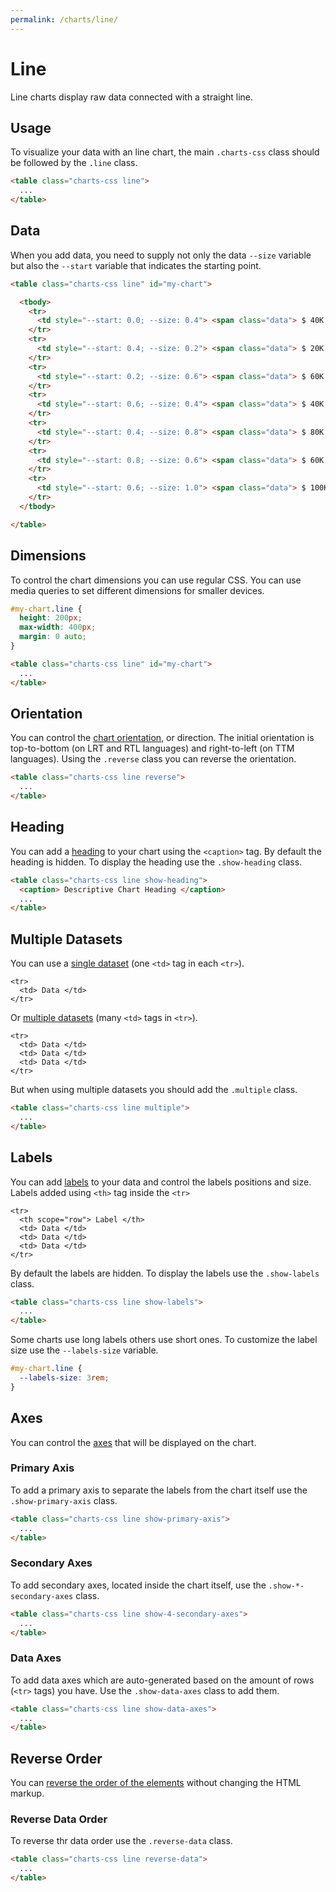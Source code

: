 ```yaml
---
permalink: /charts/line/
---
```


# Line

Line charts display raw data connected with a straight line.

## Usage

To visualize your data with an line chart, the main `.charts-css` class should be followed by the `.line` class.

```html
<table class="charts-css line">
  ...
</table>
```

## Data

When you add data, you need to supply not only the data `--size` variable but also the `--start` variable that indicates the starting point.

```html
<table class="charts-css line" id="my-chart">

  <tbody>
    <tr>
      <td style="--start: 0.0; --size: 0.4"> <span class="data"> $ 40K </span> </td>
    </tr>
    <tr>
      <td style="--start: 0.4; --size: 0.2"> <span class="data"> $ 20K </span> </td>
    </tr>
    <tr>
      <td style="--start: 0.2; --size: 0.6"> <span class="data"> $ 60K </span> </td>
    </tr>
    <tr>
      <td style="--start: 0.6; --size: 0.4"> <span class="data"> $ 40K </span> </td>
    </tr>
    <tr>
      <td style="--start: 0.4; --size: 0.8"> <span class="data"> $ 80K </span> </td>
    </tr>
    <tr>
      <td style="--start: 0.8; --size: 0.6"> <span class="data"> $ 60K </span> </td>
    </tr>
    <tr>
      <td style="--start: 0.6; --size: 1.0"> <span class="data"> $ 100K </span> </td>
    </tr>
  </tbody>

</table>
```

<code-example code-example-id="line-example-1">
<template v-slot:css-code>
#line-example-1 {
  height: 200px;
  max-width: 400px;
  margin: 0 auto;
  background-color: #f6f6f6;
}
</template>
<template v-slot:html-code>
<table class="charts-css line hide-data" id="line-example-1">

  <caption> Line Example #1 </caption>

  <tbody>
    <tr>
      <td style="--start: 0.0; --size: 0.4"> <span class="data"> $ 40K </span> </td>
    </tr>
    <tr>
      <td style="--start: 0.4; --size: 0.2"> <span class="data"> $ 20K </span> </td>
    </tr>
    <tr>
      <td style="--start: 0.2; --size: 0.6"> <span class="data"> $ 60K </span> </td>
    </tr>
    <tr>
      <td style="--start: 0.6; --size: 0.4"> <span class="data"> $ 40K </span> </td>
    </tr>
    <tr>
      <td style="--start: 0.4; --size: 0.8"> <span class="data"> $ 80K </span> </td>
    </tr>
    <tr>
      <td style="--start: 0.8; --size: 0.6"> <span class="data"> $ 60K </span> </td>
    </tr>
    <tr>
      <td style="--start: 0.6; --size: 1.0"> <span class="data"> $ 100K </span> </td>
    </tr>
  </tbody>

</table>
</template>
</code-example>

## Dimensions

To control the chart dimensions you can use regular CSS. You can use media queries to set different dimensions for smaller devices.

```css
#my-chart.line {
  height: 200px;
  max-width: 400px;
  margin: 0 auto;
}
```

```html
<table class="charts-css line" id="my-chart">
  ...
</table>
```

<code-example code-example-id="line-example-2">
<template v-slot:css-code>
#line-example-2 {
  height: 200px;
  max-width: 400px;
  margin: 0 auto;
  background-color: #f6f6f6;
}
</template>
<template v-slot:html-code>
<table class="charts-css line" id="line-example-2">

  <caption> Line Example #2 </caption>

  <tbody>
    <tr>
      <td style="--start: 0.0; --size: 0.4"> </td>
    </tr>
    <tr>
      <td style="--start: 0.4; --size: 0.2"> </td>
    </tr>
    <tr>
      <td style="--start: 0.2; --size: 0.6"> </td>
    </tr>
    <tr>
      <td style="--start: 0.6; --size: 0.4"> </td>
    </tr>
    <tr>
      <td style="--start: 0.4; --size: 0.8"> </td>
    </tr>
    <tr>
      <td style="--start: 0.8; --size: 0.6"> </td>
    </tr>
    <tr>
      <td style="--start: 0.6; --size: 1.0"> </td>
    </tr>
  </tbody>

</table>
</template>
</code-example>

## Orientation

You can control the [chart orientation](../components/orientation/), or direction. The initial orientation is top-to-bottom (on LRT and RTL languages) and right-to-left (on TTM languages). Using the `.reverse` class you can reverse the orientation.

```html
<table class="charts-css line reverse">
  ...
</table>
```

<code-example code-example-id="line-example-3">
<template v-slot:css-code>
#line-example-3 {
  height: 200px;
  max-width: 400px;
  margin: 0 auto;
  background-color: #f6f6f6;
}
</template>
<template v-slot:html-code>
<table class="charts-css line reverse" id="line-example-3">

  <caption> Line Example #3 </caption>

  <tbody>
    <tr>
      <td style="--start: 0.0; --size: 0.4"> </td>
    </tr>
    <tr>
      <td style="--start: 0.4; --size: 0.2"> </td>
    </tr>
    <tr>
      <td style="--start: 0.2; --size: 0.6"> </td>
    </tr>
    <tr>
      <td style="--start: 0.6; --size: 0.4"> </td>
    </tr>
    <tr>
      <td style="--start: 0.4; --size: 0.8"> </td>
    </tr>
    <tr>
      <td style="--start: 0.8; --size: 0.6"> </td>
    </tr>
    <tr>
      <td style="--start: 0.6; --size: 1.0"> </td>
    </tr>
  </tbody>

</table>
</template>
</code-example>

## Heading

You can add a [heading](../components/heading/) to your chart using the `<caption>` tag. By default the heading is hidden. To display the heading use the `.show-heading` class.

```html
<table class="charts-css line show-heading">
  <caption> Descriptive Chart Heading </caption>
  ...
</table>
```

<code-example code-example-id="line-example-4">
<template v-slot:css-code>
#line-example-4 {
  height: 200px;
  max-width: 400px;
  margin: 0 auto;
  background-color: #f6f6f6;
}
</template>
<template v-slot:html-code>
<table class="charts-css line show-heading" id="line-example-4">

  <caption> Descriptive Chart Heading </caption>

  <tbody>
    <tr>
      <td style="--start: 0.0; --size: 0.4"> </td>
    </tr>
    <tr>
      <td style="--start: 0.4; --size: 0.2"> </td>
    </tr>
    <tr>
      <td style="--start: 0.2; --size: 0.6"> </td>
    </tr>
    <tr>
      <td style="--start: 0.6; --size: 0.4"> </td>
    </tr>
    <tr>
      <td style="--start: 0.4; --size: 0.8"> </td>
    </tr>
    <tr>
      <td style="--start: 0.8; --size: 0.6"> </td>
    </tr>
    <tr>
      <td style="--start: 0.6; --size: 1.0"> </td>
    </tr>
  </tbody>

</table>
</template>
</code-example>

## Multiple Datasets

You can use a [single dataset](../components/data/) (one `<td>` tag in each `<tr>`).

```html{2}
<tr>
  <td> Data </td>
</tr>
```

Or [multiple datasets](../components/datasets/) (many `<td>` tags in `<tr>`).

```html{2-4}
<tr>
  <td> Data </td>
  <td> Data </td>
  <td> Data </td>
</tr>
```

But when using multiple datasets you should add the `.multiple` class.

```html
<table class="charts-css line multiple">
  ...
</table>
```

<code-example code-example-id="line-example-5">
<template v-slot:css-code>
#line-example-5 {
  height: 200px;
  max-width: 400px;
  margin: 0 auto;
  background-color: #f6f6f6;
}
</template>
<template v-slot:html-code>
<table class="charts-css line multiple hide-data" id="line-example-5">

  <caption> Line Example #5 </caption>

  <tbody>
    <tr>
      <td style="--start: 0.1; --size: 0.3;"> <span class="data"> 30 </span> </td>
      <td style="--start: 0.6; --size: 0.4;"> <span class="data"> 40 </span> </td>
      <td style="--start: 0.8; --size: 0.7;"> <span class="data"> 70 </span> </td>
      <td style="--start: 0.7; --size: 0.9;"> <span class="data"> 100 </span> </td>
    </tr>
    <tr>
      <td style="--start: 0.3; --size: 0.1;"> <span class="data"> 10 </span> </td>
      <td style="--start: 0.4; --size: 0.6;"> <span class="data"> 60 </span> </td>
      <td style="--start: 0.7; --size: 0.9;"> <span class="data"> 90 </span> </td>
      <td style="--start: 0.9; --size: 0.7;"> <span class="data"> 70 </span> </td>
    </tr>
    <tr>
      <td style="--start: 0.1; --size: 0.3;"> <span class="data"> 30 </span> </td>
      <td style="--start: 0.6; --size: 0.4;"> <span class="data"> 40 </span> </td>
      <td style="--start: 0.9; --size: 0.8;"> <span class="data"> 80 </span> </td>
      <td style="--start: 0.7; --size: 0.9;"> <span class="data"> 90 </span> </td>
    </tr>
    <tr>
      <td style="--start: 0.3; --size: 0.1;"> <span class="data"> 10 </span> </td>
      <td style="--start: 0.4; --size: 0.6;"> <span class="data"> 60 </span> </td>
      <td style="--start: 0.8; --size: 0.8;"> <span class="data"> 80 </span> </td>
      <td style="--start: 0.9; --size: 0.9;"> <span class="data"> 90 </span> </td>
    </tr>
    <tr>
      <td style="--start: 0.1; --size: 0.3;"> <span class="data"> 30 </span> </td>
      <td style="--start: 0.6; --size: 0.4;"> <span class="data"> 40 </span> </td>
      <td style="--start: 0.8; --size: 1.0;"> <span class="data"> 100 </span> </td>
      <td style="--start: 0.9; --size: 0.7;"> <span class="data"> 70 </span> </td>
    </tr>
  </tbody>

</table>
</template>
</code-example>

## Labels

You can add [labels](../components/labels/) to your data and control the labels positions and size. Labels added using `<th>` tag inside the `<tr>`

```html{2}
<tr>
  <th scope="row"> Label </th>
  <td> Data </td>
  <td> Data </td>
  <td> Data </td>
</tr>
```

By default the labels are hidden. To display the labels use the `.show-labels` class.

```html
<table class="charts-css line show-labels">
  ...
</table>
```

<v-row>

<code-example code-example-id="line-example-6">
<template v-slot:css-code>
#line-example-6 {
  height: 200px;
  max-width: 400px;
  margin: 0 auto;
  background-color: #f6f6f6;
}
</template>
<template v-slot:html-code>
<table class="charts-css line multiple hide-data show-labels" id="line-example-6">

  <caption> Line Example #6 </caption>

  <thead>
    <tr>
      <th scope="col"> Year </th>
      <th scope="col"> Progress 1 </th>
      <th scope="col"> Progress 2 </th>
      <th scope="col"> Progress 3 </th>
    </tr>
  </thead>

  <tbody>
    <tr>
      <th scope="row"> 2000 </th>
      <td style="--start: 0.1; --size: 0.5;"> <span class="data"> 50 </span> </td>
      <td style="--start: 0.0; --size: 0.2;"> <span class="data"> 20 </span> </td>
      <td style="--start: 0.2; --size: 0.4;"> <span class="data"> 40 </span> </td>
    </tr>
    <tr>
      <th scope="row"> 2010 </th>
      <td style="--start: 0.5; --size: 0.8;"> <span class="data"> 80 </span> </td>
      <td style="--start: 0.2; --size: 0.5;"> <span class="data"> 50 </span> </td>
      <td style="--start: 0.4; --size: 0.1;"> <span class="data"> 10 </span> </td>
    </tr>
    <tr>
      <th scope="row"> 2020 </th>
      <td style="--start: 0.8; --size: 0.4;"> <span class="data"> 40 </span> </td>
      <td style="--start: 0.5; --size: 0.3;"> <span class="data"> 30 </span> </td>
      <td style="--start: 0.1; --size: 0.2;"> <span class="data"> 20 </span> </td>
    </tr>
  </tbody>

</table>
</template>
</code-example>

<code-example code-example-id="line-example-7">
<template v-slot:css-code>
#line-example-7 {
  height: 200px;
  max-width: 400px;
  margin: 0 auto;
  background-color: #f6f6f6;
}
</template>
<template v-slot:html-code>
<table class="charts-css line multiple hide-data show-labels reverse" id="line-example-7">

  <caption> Line Example #7 </caption>

  <thead>
    <tr>
      <th scope="col"> Year </th>
      <th scope="col"> Progress 1 </th>
      <th scope="col"> Progress 2 </th>
      <th scope="col"> Progress 3 </th>
    </tr>
  </thead>

  <tbody>
    <tr>
      <th scope="row"> 2000 </th>
      <td style="--start: 0.1; --size: 0.5;"> <span class="data"> 50 </span> </td>
      <td style="--start: 0.0; --size: 0.2;"> <span class="data"> 20 </span> </td>
      <td style="--start: 0.2; --size: 0.4;"> <span class="data"> 40 </span> </td>
    </tr>
    <tr>
      <th scope="row"> 2010 </th>
      <td style="--start: 0.5; --size: 0.8;"> <span class="data"> 80 </span> </td>
      <td style="--start: 0.2; --size: 0.5;"> <span class="data"> 50 </span> </td>
      <td style="--start: 0.4; --size: 0.1;"> <span class="data"> 10 </span> </td>
    </tr>
    <tr>
      <th scope="row"> 2020 </th>
      <td style="--start: 0.8; --size: 0.4;"> <span class="data"> 40 </span> </td>
      <td style="--start: 0.5; --size: 0.3;"> <span class="data"> 30 </span> </td>
      <td style="--start: 0.1; --size: 0.2;"> <span class="data"> 20 </span> </td>
    </tr>
  </tbody>

</table>
</template>
</code-example>

</v-row>

Some charts use long labels others use short ones. To customize the label size use the `--labels-size` variable.

```css
#my-chart.line {
  --labels-size: 3rem;
}
```

<v-row>

<code-example code-example-id="line-example-8">
<template v-slot:css-code>
#line-example-8 {
  height: 200px;
  max-width: 400px;
  margin: 0 auto;
  background-color: #f6f6f6;
  --labels-size: 3rem;
}
</template>
<template v-slot:html-code>
<table class="charts-css line multiple hide-data show-labels" id="line-example-8">

  <caption> Line Example #8 </caption>

  <thead>
    <tr>
      <th scope="col"> Year </th>
      <th scope="col"> Progress 1 </th>
      <th scope="col"> Progress 2 </th>
      <th scope="col"> Progress 3 </th>
    </tr>
  </thead>

  <tbody>
    <tr>
      <th scope="row"> 2000 </th>
      <td style="--start: 0.1; --size: 0.5;"> <span class="data"> 50 </span> </td>
      <td style="--start: 0.0; --size: 0.2;"> <span class="data"> 20 </span> </td>
      <td style="--start: 0.2; --size: 0.4;"> <span class="data"> 40 </span> </td>
    </tr>
    <tr>
      <th scope="row"> 2010 </th>
      <td style="--start: 0.5; --size: 0.8;"> <span class="data"> 80 </span> </td>
      <td style="--start: 0.2; --size: 0.5;"> <span class="data"> 50 </span> </td>
      <td style="--start: 0.4; --size: 0.1;"> <span class="data"> 10 </span> </td>
    </tr>
    <tr>
      <th scope="row"> 2020 </th>
      <td style="--start: 0.8; --size: 0.4;"> <span class="data"> 40 </span> </td>
      <td style="--start: 0.5; --size: 0.3;"> <span class="data"> 30 </span> </td>
      <td style="--start: 0.1; --size: 0.2;"> <span class="data"> 20 </span> </td>
    </tr>
  </tbody>

</table>
</template>
</code-example>

<code-example code-example-id="line-example-9">
<template v-slot:css-code>
#line-example-9 {
  height: 200px;
  max-width: 400px;
  margin: 0 auto;
  background-color: #f6f6f6;
  --labels-size: 3rem;
}
</template>
<template v-slot:html-code>
<table class="charts-css line multiple hide-data show-labels reverse" id="line-example-9">

  <caption> Line Example #9 </caption>

  <thead>
    <tr>
      <th scope="col"> Year </th>
      <th scope="col"> Progress 1 </th>
      <th scope="col"> Progress 2 </th>
      <th scope="col"> Progress 3 </th>
    </tr>
  </thead>

  <tbody>
    <tr>
      <th scope="row"> 2000 </th>
      <td style="--start: 0.1; --size: 0.5;"> <span class="data"> 50 </span> </td>
      <td style="--start: 0.0; --size: 0.2;"> <span class="data"> 20 </span> </td>
      <td style="--start: 0.2; --size: 0.4;"> <span class="data"> 40 </span> </td>
    </tr>
    <tr>
      <th scope="row"> 2010 </th>
      <td style="--start: 0.5; --size: 0.8;"> <span class="data"> 80 </span> </td>
      <td style="--start: 0.2; --size: 0.5;"> <span class="data"> 50 </span> </td>
      <td style="--start: 0.4; --size: 0.1;"> <span class="data"> 10 </span> </td>
    </tr>
    <tr>
      <th scope="row"> 2020 </th>
      <td style="--start: 0.8; --size: 0.4;"> <span class="data"> 40 </span> </td>
      <td style="--start: 0.5; --size: 0.3;"> <span class="data"> 30 </span> </td>
      <td style="--start: 0.1; --size: 0.2;"> <span class="data"> 20 </span> </td>
    </tr>
  </tbody>

</table>
</template>
</code-example>

</v-row>

## Axes

You can control the [axes](../components/axes/) that will be displayed on the chart.

### Primary Axis

To add a primary axis to separate the labels from the chart itself use the `.show-primary-axis` class.

```html
<table class="charts-css line show-primary-axis">
  ...
</table>
```

<v-row>

<code-example code-example-id="line-example-10">
<template v-slot:css-code>
#line-example-10 {
  height: 200px;
  max-width: 400px;
  margin: 0 auto;
  background-color: #f6f6f6;
}
</template>
<template v-slot:html-code>
<table class="charts-css line multiple hide-data show-labels" id="line-example-10">

  <caption> Line Example #10 </caption>

  <thead>
    <tr>
      <th scope="col"> Year </th>
      <th scope="col"> Progress 1 </th>
      <th scope="col"> Progress 2 </th>
      <th scope="col"> Progress 3 </th>
    </tr>
  </thead>

  <tbody>
    <tr>
      <th scope="row"> 2000 </th>
      <td style="--start: 0.1; --size: 0.5;"> <span class="data"> 50 </span> </td>
      <td style="--start: 0.0; --size: 0.2;"> <span class="data"> 20 </span> </td>
      <td style="--start: 0.2; --size: 0.4;"> <span class="data"> 40 </span> </td>
    </tr>
    <tr>
      <th scope="row"> 2010 </th>
      <td style="--start: 0.5; --size: 0.8;"> <span class="data"> 80 </span> </td>
      <td style="--start: 0.2; --size: 0.5;"> <span class="data"> 50 </span> </td>
      <td style="--start: 0.4; --size: 0.1;"> <span class="data"> 10 </span> </td>
    </tr>
    <tr>
      <th scope="row"> 2020 </th>
      <td style="--start: 0.8; --size: 0.4;"> <span class="data"> 40 </span> </td>
      <td style="--start: 0.5; --size: 0.3;"> <span class="data"> 30 </span> </td>
      <td style="--start: 0.1; --size: 0.2;"> <span class="data"> 20 </span> </td>
    </tr>
  </tbody>

</table>
</template>
</code-example>

<code-example code-example-id="line-example-11">
<template v-slot:css-code>
#line-example-11 {
  height: 200px;
  max-width: 400px;
  margin: 0 auto;
  background-color: #f6f6f6;
}
</template>
<template v-slot:html-code>
<table class="charts-css line multiple hide-data show-labels show-primary-axis" id="line-example-11">

  <caption> Line Example #11 </caption>

  <thead>
    <tr>
      <th scope="col"> Year </th>
      <th scope="col"> Progress 1 </th>
      <th scope="col"> Progress 2 </th>
      <th scope="col"> Progress 3 </th>
    </tr>
  </thead>

  <tbody>
    <tr>
      <th scope="row"> 2000 </th>
      <td style="--start: 0.1; --size: 0.5;"> <span class="data"> 50 </span> </td>
      <td style="--start: 0.0; --size: 0.2;"> <span class="data"> 20 </span> </td>
      <td style="--start: 0.2; --size: 0.4;"> <span class="data"> 40 </span> </td>
    </tr>
    <tr>
      <th scope="row"> 2010 </th>
      <td style="--start: 0.5; --size: 0.8;"> <span class="data"> 80 </span> </td>
      <td style="--start: 0.2; --size: 0.5;"> <span class="data"> 50 </span> </td>
      <td style="--start: 0.4; --size: 0.1;"> <span class="data"> 10 </span> </td>
    </tr>
    <tr>
      <th scope="row"> 2020 </th>
      <td style="--start: 0.8; --size: 0.4;"> <span class="data"> 40 </span> </td>
      <td style="--start: 0.5; --size: 0.3;"> <span class="data"> 30 </span> </td>
      <td style="--start: 0.1; --size: 0.2;"> <span class="data"> 20 </span> </td>
    </tr>
  </tbody>

</table>
</template>
</code-example>

</v-row>

### Secondary Axes

To add secondary axes, located inside the chart itself, use the `.show-*-secondary-axes` class.

```html
<table class="charts-css line show-4-secondary-axes">
  ...
</table>
```

<v-row>

<code-example code-example-id="line-example-12">
<template v-slot:css-code>
#line-example-12 {
  height: 200px;
  max-width: 400px;
  margin: 0 auto;
  background-color: #f6f6f6;
}
</template>
<template v-slot:html-code>
<table class="charts-css line multiple hide-data show-labels show-primary-axis show-4-secondary-axes" id="line-example-12">

  <caption> Line Example #12 </caption>

  <thead>
    <tr>
      <th scope="col"> Year </th>
      <th scope="col"> Progress 1 </th>
      <th scope="col"> Progress 2 </th>
      <th scope="col"> Progress 3 </th>
    </tr>
  </thead>

  <tbody>
    <tr>
      <th scope="row"> 2000 </th>
      <td style="--start: 0.1; --size: 0.5;"> <span class="data"> 50 </span> </td>
      <td style="--start: 0.0; --size: 0.2;"> <span class="data"> 20 </span> </td>
      <td style="--start: 0.2; --size: 0.4;"> <span class="data"> 40 </span> </td>
    </tr>
    <tr>
      <th scope="row"> 2010 </th>
      <td style="--start: 0.5; --size: 0.8;"> <span class="data"> 80 </span> </td>
      <td style="--start: 0.2; --size: 0.5;"> <span class="data"> 50 </span> </td>
      <td style="--start: 0.4; --size: 0.1;"> <span class="data"> 10 </span> </td>
    </tr>
    <tr>
      <th scope="row"> 2020 </th>
      <td style="--start: 0.8; --size: 0.4;"> <span class="data"> 40 </span> </td>
      <td style="--start: 0.5; --size: 0.3;"> <span class="data"> 30 </span> </td>
      <td style="--start: 0.1; --size: 0.2;"> <span class="data"> 20 </span> </td>
    </tr>
  </tbody>

</table>
</template>
</code-example>

<code-example code-example-id="line-example-13">
<template v-slot:css-code>
#line-example-13 {
  height: 200px;
  max-width: 400px;
  margin: 0 auto;
  background-color: #f6f6f6;
}
</template>
<template v-slot:html-code>
<table class="charts-css line multiple hide-data show-labels show-primary-axis show-10-secondary-axes" id="line-example-13">

  <caption> Line Example #13 </caption>

  <thead>
    <tr>
      <th scope="col"> Year </th>
      <th scope="col"> Progress 1 </th>
      <th scope="col"> Progress 2 </th>
      <th scope="col"> Progress 3 </th>
    </tr>
  </thead>

  <tbody>
    <tr>
      <th scope="row"> 2000 </th>
      <td style="--start: 0.1; --size: 0.5;"> <span class="data"> 50 </span> </td>
      <td style="--start: 0.0; --size: 0.2;"> <span class="data"> 20 </span> </td>
      <td style="--start: 0.2; --size: 0.4;"> <span class="data"> 40 </span> </td>
    </tr>
    <tr>
      <th scope="row"> 2010 </th>
      <td style="--start: 0.5; --size: 0.8;"> <span class="data"> 80 </span> </td>
      <td style="--start: 0.2; --size: 0.5;"> <span class="data"> 50 </span> </td>
      <td style="--start: 0.4; --size: 0.1;"> <span class="data"> 10 </span> </td>
    </tr>
    <tr>
      <th scope="row"> 2020 </th>
      <td style="--start: 0.8; --size: 0.4;"> <span class="data"> 40 </span> </td>
      <td style="--start: 0.5; --size: 0.3;"> <span class="data"> 30 </span> </td>
      <td style="--start: 0.1; --size: 0.2;"> <span class="data"> 20 </span> </td>
    </tr>
  </tbody>

</table>
</template>
</code-example>

</v-row>

### Data Axes

To add data axes which are auto-generated based on the amount of rows (`<tr>` tags) you have. Use the `.show-data-axes` class to add them.

```html
<table class="charts-css line show-data-axes">
  ...
</table>
```

<v-row>

<code-example code-example-id="line-example-14">
<template v-slot:css-code>
#line-example-14 {
  height: 200px;
  max-width: 400px;
  margin: 0 auto;
  background-color: #f6f6f6;
}
</template>
<template v-slot:html-code>
<table class="charts-css line multiple hide-data show-labels show-primary-axis show-data-axes" id="line-example-14">

  <caption> Line Example #14 </caption>

  <thead>
    <tr>
      <th scope="col"> Year </th>
      <th scope="col"> Progress 1 </th>
      <th scope="col"> Progress 2 </th>
      <th scope="col"> Progress 3 </th>
    </tr>
  </thead>

  <tbody>
    <tr>
      <th scope="row"> 2000 </th>
      <td style="--start: 0.1; --size: 0.5;"> <span class="data"> 50 </span> </td>
      <td style="--start: 0.0; --size: 0.2;"> <span class="data"> 20 </span> </td>
      <td style="--start: 0.2; --size: 0.4;"> <span class="data"> 40 </span> </td>
    </tr>
    <tr>
      <th scope="row"> 2010 </th>
      <td style="--start: 0.5; --size: 0.8;"> <span class="data"> 80 </span> </td>
      <td style="--start: 0.2; --size: 0.5;"> <span class="data"> 50 </span> </td>
      <td style="--start: 0.4; --size: 0.1;"> <span class="data"> 10 </span> </td>
    </tr>
    <tr>
      <th scope="row"> 2020 </th>
      <td style="--start: 0.8; --size: 0.4;"> <span class="data"> 40 </span> </td>
      <td style="--start: 0.5; --size: 0.3;"> <span class="data"> 30 </span> </td>
      <td style="--start: 0.1; --size: 0.2;"> <span class="data"> 20 </span> </td>
    </tr>
  </tbody>

</table>
</template>
</code-example>

<code-example code-example-id="line-example-15">
<template v-slot:css-code>
#line-example-15 {
  height: 200px;
  max-width: 400px;
  margin: 0 auto;
  background-color: #f6f6f6;
}
</template>
<template v-slot:html-code>
<table class="charts-css line multiple hide-data show-labels show-primary-axis show-4-secondary-axes show-data-axes" id="line-example-15">

  <caption> Line Example #15 </caption>

  <thead>
    <tr>
      <th scope="col"> Year </th>
      <th scope="col"> Progress 1 </th>
      <th scope="col"> Progress 2 </th>
      <th scope="col"> Progress 3 </th>
    </tr>
  </thead>

  <tbody>
    <tr>
      <th scope="row"> 2000 </th>
      <td style="--start: 0.1; --size: 0.5;"> <span class="data"> 50 </span> </td>
      <td style="--start: 0.0; --size: 0.2;"> <span class="data"> 20 </span> </td>
      <td style="--start: 0.2; --size: 0.4;"> <span class="data"> 40 </span> </td>
    </tr>
    <tr>
      <th scope="row"> 2010 </th>
      <td style="--start: 0.5; --size: 0.8;"> <span class="data"> 80 </span> </td>
      <td style="--start: 0.2; --size: 0.5;"> <span class="data"> 50 </span> </td>
      <td style="--start: 0.4; --size: 0.1;"> <span class="data"> 10 </span> </td>
    </tr>
    <tr>
      <th scope="row"> 2020 </th>
      <td style="--start: 0.8; --size: 0.4;"> <span class="data"> 40 </span> </td>
      <td style="--start: 0.5; --size: 0.3;"> <span class="data"> 30 </span> </td>
      <td style="--start: 0.1; --size: 0.2;"> <span class="data"> 20 </span> </td>
    </tr>
  </tbody>

</table>
</template>
</code-example>

</v-row>

## Reverse Order

You can [reverse the order of the elements](../components/reverse-order/) without changing the HTML markup.

### Reverse Data Order

To reverse thr data order use the `.reverse-data` class.

```html
<table class="charts-css line reverse-data">
  ...
</table>
```

<v-row>

<code-example code-example-id="line-example-16">
<template v-slot:css-code>
#line-example-16 {
  height: 200px;
  max-width: 400px;
  margin: 0 auto;
  background-color: #f6f6f6;
}
</template>
<template v-slot:html-code>
<table class="charts-css line multiple hide-data show-labels" id="line-example-16">

  <caption> Line Example #16 </caption>

  <thead>
    <tr>
      <th scope="col"> Year </th>
      <th scope="col"> Progress 1 </th>
      <th scope="col"> Progress 2 </th>
      <th scope="col"> Progress 3 </th>
    </tr>
  </thead>

  <tbody>
    <tr>
      <th scope="row"> 2000 </th>
      <td style="--start: 0.1; --size: 0.5;"> <span class="data"> 50 </span> </td>
      <td style="--start: 0.0; --size: 0.2;"> <span class="data"> 20 </span> </td>
      <td style="--start: 0.2; --size: 0.4;"> <span class="data"> 40 </span> </td>
    </tr>
    <tr>
      <th scope="row"> 2010 </th>
      <td style="--start: 0.5; --size: 0.8;"> <span class="data"> 80 </span> </td>
      <td style="--start: 0.2; --size: 0.5;"> <span class="data"> 50 </span> </td>
      <td style="--start: 0.4; --size: 0.1;"> <span class="data"> 10 </span> </td>
    </tr>
    <tr>
      <th scope="row"> 2020 </th>
      <td style="--start: 0.8; --size: 0.4;"> <span class="data"> 40 </span> </td>
      <td style="--start: 0.5; --size: 0.3;"> <span class="data"> 30 </span> </td>
      <td style="--start: 0.1; --size: 0.2;"> <span class="data"> 20 </span> </td>
    </tr>
  </tbody>

</table>
</template>
</code-example>

<code-example code-example-id="line-example-17">
<template v-slot:css-code>
#line-example-17 {
  height: 200px;
  max-width: 400px;
  margin: 0 auto;
  background-color: #f6f6f6;
}
</template>
<template v-slot:html-code>
<table class="charts-css line multiple hide-data show-labels reverse-data" id="line-example-17">

  <caption> Line Example #17 </caption>

  <thead>
    <tr>
      <th scope="col"> Year </th>
      <th scope="col"> Progress 1 </th>
      <th scope="col"> Progress 2 </th>
      <th scope="col"> Progress 3 </th>
    </tr>
  </thead>

  <tbody>
    <tr>
      <th scope="row"> 2000 </th>
      <td style="--start: 0.1; --size: 0.5;"> <span class="data"> 50 </span> </td>
      <td style="--start: 0.0; --size: 0.2;"> <span class="data"> 20 </span> </td>
      <td style="--start: 0.2; --size: 0.4;"> <span class="data"> 40 </span> </td>
    </tr>
    <tr>
      <th scope="row"> 2010 </th>
      <td style="--start: 0.5; --size: 0.8;"> <span class="data"> 80 </span> </td>
      <td style="--start: 0.2; --size: 0.5;"> <span class="data"> 50 </span> </td>
      <td style="--start: 0.4; --size: 0.1;"> <span class="data"> 10 </span> </td>
    </tr>
    <tr>
      <th scope="row"> 2020 </th>
      <td style="--start: 0.8; --size: 0.4;"> <span class="data"> 40 </span> </td>
      <td style="--start: 0.5; --size: 0.3;"> <span class="data"> 30 </span> </td>
      <td style="--start: 0.1; --size: 0.2;"> <span class="data"> 20 </span> </td>
    </tr>
  </tbody>

</table>
</template>
</code-example>

</v-row>
